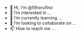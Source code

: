 - 👋 Hi, I’m @filhorufino
- 👀 I’m interested in ...
- 🌱 I’m currently learning ...
- 💞️ I’m looking to collaborate on ...
- 📫 How to reach me ...

<!---
filhorufino/filhorufino is a ✨ special ✨ repository because its `README.md` (this file) appears on your GitHub profile.
You can click the Preview link to take a look at your changes.
--->
